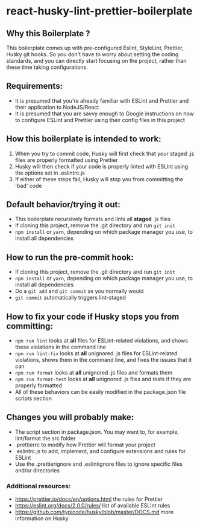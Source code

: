 # react-husky-lint-prettier-boilerplate

## Why this Boilerplate ?

This boilerplate comes up with pre-configured Eslint, StyleLint, Prettier, Husky git hooks. So you don't have to worry about setting the coding standards, and you can directly start focusing on the project, rather than these time taking configurations.

## Requirements:
- It is presumed that you're already familiar with ESLint and Prettier and their application to NodeJS/React
- It is presumed that you are savvy enough to Google instructions on how to configure ESLint and Prettier using their config files in this project

## How this boilerplate is intended to work:
1. When you try to commit code, Husky will first check that your staged .js files are properly formatted using Prettier
2. Husky will then check if your code is properly linted with ESLint using the options set in .eslintrc.js
3. If either of these steps fail, Husky will stop you from committing the 'bad' code

## Default behavior/trying it out:
- This boilerplate recursively formats and lints all **staged** .js files
- If cloning this project, remove the .git directory and run `git init`
- `npm install` or `yarn`, depending on which package manager you use, to install all dependencies

## How to run the pre-commit hook:
- If cloning this project, remove the .git directory and run `git init`
- `npm install` or `yarn`, depending on which package manager you use, to install all dependencies
- Do a `git add` and `git commit` as you normally would
- `git commit` automatically triggers lint-staged

## How to fix your code if Husky stops you from committing:
- `npm run lint` looks at **all** files for ESLint-related violations, and shows these violations in the command line
- `npm run lint-fix` looks at **all** unignored .js files for ESLint-related violations, shows them in the command line, and fixes the issues that it can
- `npm run format` looks at **all** unignored .js files and formats them 
- `npm run format-test` looks at **all** unignored .js files and tests if they are properly formatted
- All of these behaviors can be easily modified in the package.json file scripts section 

## Changes you will probably make:
- The script section in package.json. You may want to, for example, lint/format the src folder
- .prettierrc to modify how Prettier will format your project
- .eslintrc.js to add, implement, and configure extensions and rules for ESLint
- Use the .prettierignore and .eslintignore files to ignore specific files and/or directories

### Additional resources:
- https://prettier.io/docs/en/options.html the rules for Prettier
- https://eslint.org/docs/2.0.0/rules/ list of available ESLint rules
- https://github.com/typicode/husky/blob/master/DOCS.md more information on Husky
